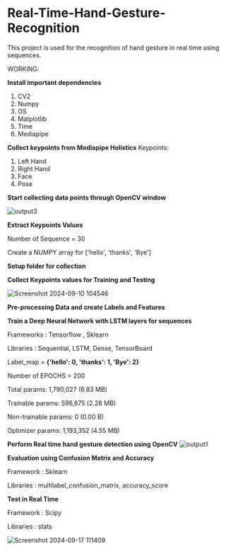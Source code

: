 # Real-Time-Hand-Gesture-Recognition
This project is used for the recognition of hand gesture in real time using sequences. 


WORKING:

**Install important dependencies**
1. CV2
2. Numpy
3. OS
4. Matplotlib
5. Time
6. Mediapipe


**Collect keypoints from Mediapipe Holistics**
Keypoints:  
1. Left Hand
2. Right Hand
3. Face
4. Pose 


**Start collecting data points through OpenCV window**

![output3](https://github.com/user-attachments/assets/d3911eab-278a-453e-bfc5-c71a252fc6d9)


**Extract Keypoints Values**


Number of Sequence = 30

Create a NUMPY array for ['hello', 'thanks', 'Bye']


**Setup folder for collection**


**Collect Keypoints values for Training and Testing**

![Screenshot 2024-09-10 104546](https://github.com/user-attachments/assets/683d5a01-b1b3-42e2-8b86-aa7bc79c2004)


**Pre-processing Data and create Labels and Features**


**Train a Deep Neural Network with LSTM layers for sequences**

Frameworks : Tensorflow , Sklearn

Libraries  : Sequential, LSTM, Dense, TensorBoard

Label_map = **{'hello': 0, 'thanks': 1, 'Bye': 2}**

Number of EPOCHS = 200

Total params: 1,790,027 (6.83 MB)

Trainable params: 596,675 (2.28 MB)

Non-trainable params: 0 (0.00 B)

Optimizer params: 1,193,352 (4.55 MB)


**Perform Real time hand gesture detection using OpenCV**
![output1](https://github.com/user-attachments/assets/cb74cd5c-5720-4ca8-9228-658149154783)



**Evaluation using Confusion Matrix and Accuracy**


Framework : Sklearn

Libraries : multilabel_confusion_matrix, accuracy_score


**Test in Real Time**

Framework : Scipy

Libraries : stats

![Screenshot 2024-09-17 111409](https://github.com/user-attachments/assets/b360ee57-8bf0-41e8-bf9f-e9cd5f996469)



